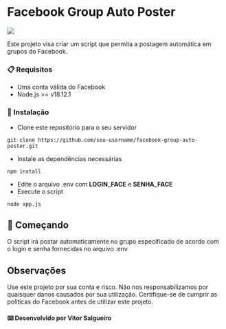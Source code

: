 # Facebook Group Auto Poster
<img src="https://img.shields.io/badge/JavaScript-F7DF1E?style=for-the-badge&logo=javascript&logoColor=black" />

Este projeto visa criar um script que permita a postagem automática em grupos do Facebook.

### 📋 Requisitos

* Uma conta válida do Facebook
* Node.js >= v18.12.1

### 🔧 Instalação

* Clone este repositório para o seu servidor
```
git clone https://github.com/seu-username/facebook-group-auto-poster.git
```
* Instale as dependências necessárias
```
npm install
```
* Edite o arquivo .env com **LOGIN_FACE** e **SENHA_FACE**
* Execute o script
```
node app.js
```

## 🚀 Começando
O script irá postar automaticamente no grupo especificado de acordo com o login e senha fornecidas no arquivo .env


## Observações
Use este projeto por sua conta e risco. Não nos responsabilizamos por quaisquer danos causados por sua utilização.
Certifique-se de cumprir as políticas do Facebook antes de utilizar este projeto.

#### ⌨️ Desenvolvido por Vitor Salgueiro 